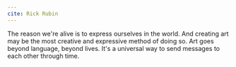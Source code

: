 ```yaml
---
cite: Rick Rubin
---
```


The reason we're alive is to express ourselves in the world. And creating art may be the most creative and expressive method of doing so. Art goes beyond language, beyond lives. It's a universal way to send messages to each other through time.

